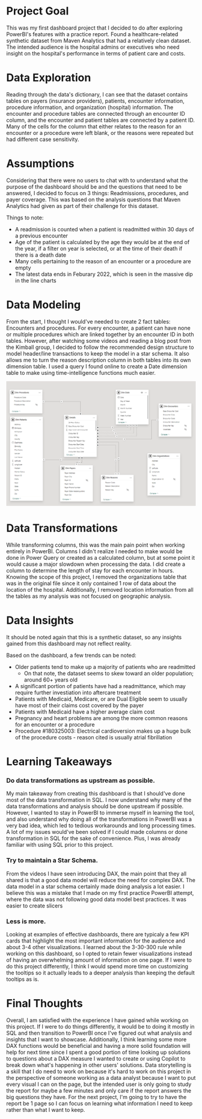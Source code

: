 # Project Goal
This was my first dashboard project that I decided to do after exploring PowerBI's features with a practice report. Found a healthcare-related synthetic dataset from Maven Analytics that had a relatively clean dataset. The intended audience is the hospital admins or executives who need insight on the hospital's performance in terms of patient care and costs.


# Data Exploration
Reading through the data's dictionary, I can see that the dataset contains tables on payers (insurance providers), patients, encounter information, procedure information, and organization (hospital) information. The encounter and procedure tables are connected through an encounter ID column, and the encounter and patient tables are connected by a patient ID. Many of the cells for the column that either relates to the reason for an encounter or a procedure were left blank, or the reasons were repeated but had different case sensitivity.


# Assumptions
Considering that there were no users to chat with to understand what the purpose of the dashboard should be and the questions that need to be answered, I decided to focus on 3 things: Readmissions, procedures, and payer coverage. This was based on the analysis questions that Maven Analytics had given as part of their challenge for this dataset. 

Things to note:
- A readmission is counted when a patient is readmitted within 30 days of a previous encounter
- Age of the patient is calculated by the age they would be at the end of the year, if a filter on year is selected, or at the time of their death if there is a death date
- Many cells pertaining to the reason of an encounter or a procedure are empty
- The latest data ends in Feburary 2022, which is seen in the massive dip in the line charts


# Data Modeling
From the start, I thought I would've needed to create 2 fact tables: Encounters and procedures. For every encounter, a patient can have none or multiple procedures which are linked together by an encounter ID in both tables. However, after watching some videos and reading a blog post from the Kimball group, I decided to follow the recommended design structure to model header/line transactions to keep the model in a star schema. It also allows me to turn the reason description column in both tables into its own dimension table. I used a query I found online to create a Date dimension table to make using time-intelligence functions much easier.

![Data Model in Star Schema forma](https://github.com/HOLLOW-Ai/dashboard-practice/blob/85accb7159f466c2d4a28dc1da45d0ad3c9e9245/images/hospital_mgh_model.png)


# Data Transformations
While transforming columns, this was the main pain point when working entirely in PowerBI. Columns I didn't realize I needed to make would be done in Power Query or created as a calculated column, but at some point it would cause a major slowdown when processing the data. I did create a column to determine the length of stay for each encounter in hours. Knowing the scope of this project, I removed the organizations table that was in the original file since it only contained 1 row of data about the location of the hospital. Additionally, I removed location information from all the tables as my analysis was not focused on geographic analysis.


# Data Insights
It should be noted again that this is a synthetic dataset, so any insights gained from this dashboard may not reflect reality.

Based on the dashboard, a few trends can be noted:
- Older patients tend to make up a majority of patients who are readmitted
  - On that note, the dataset seems to skew toward an older population; around 60+ years old
- A significant portion of patients have had a readmittance, which may require further investiation into aftercare treatment
- Patients with Medicaid, Medicare, or are Dual Eligible seem to usually have most of their claims cost covered by the payer
- Patients with Medicaid have a higher average claim cost
- Pregnancy and heart problems are among the more common reasons for an encounter or a procedure
- Procedure #180325003: Electrical cardioversion makes up a huge bulk of the procedure costs - reason cited is usually atrial fibrillation


# Learning Takeaways
### Do data transformations as upstream as possible.

My main takeaway from creating this dashboard is that I should've done most of the data transformation in SQL. I now understand why many of the data transformations and analysis should be done upstream if possible. However, I wanted to stay in PowerBI to immerse myself in learning the tool, and also understand why doing all of the transformations in PowerBI was a very bad idea, which led to tedious workarounds and long processing times. A lot of my issues would've been solved if I could made columns or done transformation in SQL for the sake of convenience. Plus, I was already familiar with using SQL prior to this project.

### Try to maintain a Star Schema.

From the videos I have seen introducing DAX, the main point that they all shared is that a good data model will reduce the need for complex DAX. The data model in a star schema certainly made doing analysis a lot easier. I believe this was a mistake that I made on my first practice PowerBI attempt, where the data was not following good data model best practices. It was easier to create slicers

### Less is more.

Looking at examples of effective dashboards, there are typicaly a few KPI cards that highlight the most important information for the audience and about 3-4 other visualizations. I learned about the 3-30-300 rule while working on this dashboard, so I opted to retain fewer visualizations instead of having an overwhelming amount of information on one page. If I were to do this project differently, I think I would spend more time on customizing the tooltips so it actually leads to a deeper analysis than keeping the default tooltips as is.


# Final Thoughts

Overall, I am satisfied with the experience I have gained while working on this project. If I were to do things differently, it would be to doing it mostly in SQL and then transition to PowerBI once I've figured out what analysis and insights that I want to showcase. Additionally, I think learning some more DAX functions would be beneficial and having a more solid foundation will help for next time since I spent a good portion of time looking up solutions to questions about a DAX measure I wanted to create or using Copilot to break down what's happening in other users' solutions. Data storytelling is a skill that I do need to work on because it's hard to work on this project in the perspective of someone working as a data analyst because I want to put every visual I can on the page, but the intended user is only going to study the report for maybe a few minutes and only care if the report answers the big questions they have. For the next project, I'm going to try to have the report be 1 page so I can focus on learning what information I need to keep rather than what I want to keep.
